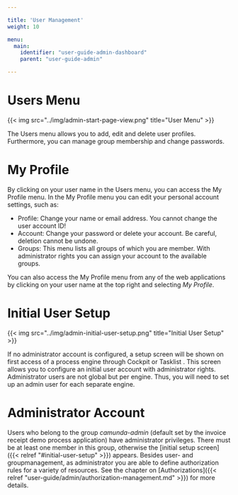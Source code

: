 ```yaml
---

title: 'User Management'
weight: 10

menu:
  main:
    identifier: "user-guide-admin-dashboard"
    parent: "user-guide-admin"

---
```



# Users Menu

{{< img src="../img/admin-start-page-view.png" title="User Menu" >}}

The Users menu allows you to add, edit and delete user profiles. Furthermore, you can manage group membership and change passwords.


# My Profile

By clicking on your user name in the Users menu, you can access the My Profile menu. In the My Profile menu you can edit your personal account settings, such as:

* Profile: Change your name or email address. You cannot change the user account ID!
* Account: Change your password or delete your account. Be careful, deletion cannot be undone.
* Groups: This menu lists all groups of which you are member. With administrator rights you can assign your account to the available groups.

You can also access the My Profile menu from any of the web applications by clicking on your user name at the top right and selecting *My Profile*.


# Initial User Setup

{{< img src="../img/admin-initial-user-setup.png" title="Initial User Setup" >}}

If no administrator account is configured, a setup screen will be shown on first access of a process engine through Cockpit or Tasklist . This screen allows you to configure an initial user account with administrator rights.
Administrator users are not global but per engine. Thus, you will need to set up an admin user for each separate engine.


# Administrator Account

Users who belong to the group *camunda-admin* (default set by the invoice receipt demo process application) have administrator privileges. There must be at least one member in this group, otherwise the [initial setup screen]({{< relref "#initial-user-setup" >}}) appears. Besides user- and groupmanagement, as administrator you are able to define authorization rules for a variety of resources. See the chapter on [Authorizations]({{< relref "user-guide/admin/authorization-management.md" >}}) for more details.
